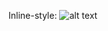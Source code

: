 Inline-style: 
![alt text](https://samszo.github.io/M1_INFO_20-21/samszo/voyant-tools.org__corpus=63a719189207d37b861e300c38bcc690.png "Logo Title Text 1")
